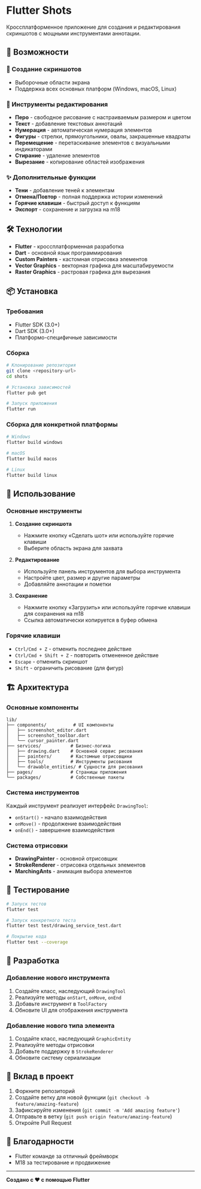 # Flutter Shots

Кроссплатформенное приложение для создания и редактирования скриншотов с мощными инструментами аннотации.

## 🚀 Возможности

### 📸 Создание скриншотов
- Выборочные области экрана
- Поддержка всех основных платформ (Windows, macOS, Linux)

### 🎨 Инструменты редактирования
- **Перо** - свободное рисование с настраиваемым размером и цветом
- **Текст** - добавление текстовых аннотаций
- **Нумерация** - автоматическая нумерация элементов
- **Фигуры** - стрелки, прямоугольники, овалы, закрашенные квадраты
- **Перемещение** - перетаскивание элементов с визуальными индикаторами
- **Стирание** - удаление элементов
- **Вырезание** - копирование областей изображения

### ✨ Дополнительные функции
- **Тени** - добавление теней к элементам
- **Отмена/Повтор** - полная поддержка истории изменений
- **Горячие клавиши** - быстрый доступ к функциям
- **Экспорт** - сохранение и загрузка на m18

## 🛠 Технологии

- **Flutter** - кроссплатформенная разработка
- **Dart** - основной язык программирования
- **Custom Painters** - кастомная отрисовка элементов
- **Vector Graphics** - векторная графика для масштабируемости
- **Raster Graphics** - растровая графика для вырезания

## 📦 Установка

### Требования
- Flutter SDK (3.0+)
- Dart SDK (3.0+)
- Платформо-специфичные зависимости

### Сборка
```bash
# Клонирование репозитория
git clone <repository-url>
cd shots

# Установка зависимостей
flutter pub get

# Запуск приложения
flutter run
```

### Сборка для конкретной платформы
```bash
# Windows
flutter build windows

# macOS
flutter build macos

# Linux
flutter build linux
```

## 🎯 Использование

### Основные инструменты

1. **Создание скриншота**
   - Нажмите кнопку «Сделать шот» или используйте горячие клавиши
   - Выберите область экрана для захвата

2. **Редактирование**
   - Используйте панель инструментов для выбора инструмента
   - Настройте цвет, размер и другие параметры
   - Добавляйте аннотации и пометки

3. **Сохранение**
   - Нажмите кнопку «Загрузить» или используйте горячие клавиши для сохранения на m18
   - Ссылка автоматически копируется в буфер обмена

### Горячие клавиши

- `Ctrl/Cmd + Z` - отменить последнее действие
- `Ctrl/Cmd + Shift + Z` - повторить отмененное действие
- `Escape` - отменить скриншот
- `Shift` - ограничить рисование (для фигур)

## 🏗 Архитектура

### Основные компоненты

```
lib/
├── components/          # UI компоненты
│   ├── screenshot_editor.dart
│   ├── screenshot_toolbar.dart
│   └── cursor_painter.dart
├── services/           # Бизнес-логика
│   ├── drawing.dart    # Основной сервис рисования
│   ├── painters/       # Кастомные отрисовщики
│   ├── tools/          # Инструменты рисования
│   └── drawable_entities/ # Сущности для рисования
├── pages/              # Страницы приложения
└── packages/           # Собственные пакеты
```

### Система инструментов

Каждый инструмент реализует интерфейс `DrawingTool`:
- `onStart()` - начало взаимодействия
- `onMove()` - продолжение взаимодействия
- `onEnd()` - завершение взаимодействия

### Система отрисовки

- **DrawingPainter** - основной отрисовщик
- **StrokeRenderer** - отрисовка отдельных элементов
- **MarchingAnts** - анимация выбора элементов

## 🧪 Тестирование

```bash
# Запуск тестов
flutter test

# Запуск конкретного теста
flutter test test/drawing_service_test.dart

# Покрытие кода
flutter test --coverage
```

## 📝 Разработка

### Добавление нового инструмента

1. Создайте класс, наследующий `DrawingTool`
2. Реализуйте методы `onStart`, `onMove`, `onEnd`
3. Добавьте инструмент в `ToolFactory`
4. Обновите UI для отображения инструмента

### Добавление нового типа элемента

1. Создайте класс, наследующий `GraphicEntity`
2. Реализуйте методы отрисовки
3. Добавьте поддержку в `StrokeRenderer`
4. Обновите систему сериализации

## 🤝 Вклад в проект

1. Форкните репозиторий
2. Создайте ветку для новой функции (`git checkout -b feature/amazing-feature`)
3. Зафиксируйте изменения (`git commit -m 'Add amazing feature'`)
4. Отправьте в ветку (`git push origin feature/amazing-feature`)
5. Откройте Pull Request


## 🙏 Благодарности

- Flutter команде за отличный фреймворк
- M18 за тестирование и продвижение

---

**Создано с ❤️ с помощью Flutter**